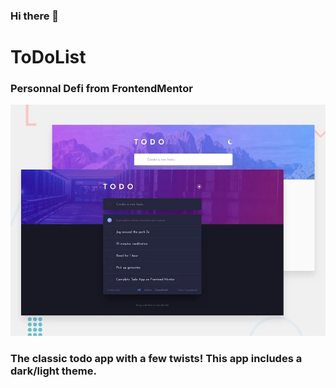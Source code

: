 ### Hi there 👋

# ToDoList

<h3>Personnal Defi from FrontendMentor</h3>
<p>
<img src="./images/apercu.webp">
</p>

### The classic todo app with a few twists! This app includes a dark/light theme.
